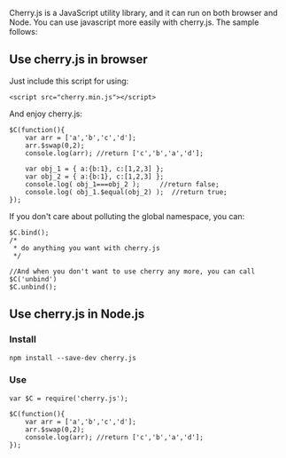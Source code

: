 Cherry.js is a JavaScript utility library, and it can run on both browser and Node. You can use javascript more easily with cherry.js. The sample follows:

## Use cherry.js in browser

Just include this script for using:

    <script src="cherry.min.js"></script>

And enjoy cherry.js:

    $C(function(){
        var arr = ['a','b','c','d'];
        arr.$swap(0,2);
        console.log(arr); //return ['c','b','a','d'];

        var obj_1 = { a:{b:1}, c:[1,2,3] };
        var obj_2 = { a:{b:1}, c:[1,2,3] };
        console.log( obj_1===obj_2 );     //return false;
        console.log( obj_1.$equal(obj_2) );  //return true;
    });

If you don't care about polluting the global namespace, you can:

    $C.bind();
    /*
     * do anything you want with cherry.js
     */

    //And when you don't want to use cherry any more, you can call $C('unbind')
    $C.unbind();

## Use cherry.js in Node.js

### Install

    npm install --save-dev cherry.js

### Use

    var $C = require('cherry.js');

    $C(function(){
        var arr = ['a','b','c','d'];
        arr.$swap(0,2);
        console.log(arr); //return ['c','b','a','d'];
    });